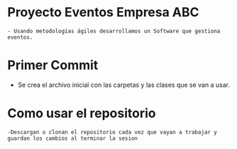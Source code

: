﻿# Proyecto Eventos Empresa ABC
    - Usando metodologías ágiles desarrollamos un Software que gestiona eventos.
    
# Primer Commit

  - Se crea el archivo inicial con las carpetas y las clases que se van a usar.
 
# Como usar el repositorio
    -Descargan o clonan el repositorio cada vez que vayan a trabajar y guardan los cambios al terminar la sesion
